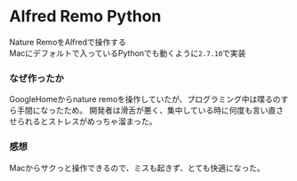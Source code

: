 # Alfred Remo Python
Nature RemoをAlfredで操作する
<br>
Macにデフォルトで入っているPythonでも動くように`2.7.10`で実装

### なぜ作ったか

GoogleHomeからnature remoを操作していたが、プログラミング中は喋るのすら手間になったため。
開発者は滑舌が悪く、集中している時に何度も言い直させられるとストレスがめっちゃ溜まった。


### 感想

Macからサクっと操作できるので、ミスも起きず、とても快適になった。

